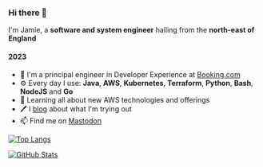 ### Hi there 👋

I'm Jamie, a **software and system engineer** hailing from the **north-east of England**

#### 2023

- 🏢 I'm a principal engineer in Developer Experience at [Booking.com](https://www.booking.com)
- ⚙️ Every day I use: **Java**, **AWS**, **Kubernetes**, **Terraform**, **Python**, **Bash**, **NodeJS** and **Go**
- 🌱 Learning all about new AWS technologies and offerings
- 🖊 I [blog](https://jamiehurst.co.uk) about what I'm trying out
- 📫 Find me on [Mastodon](https://mastodon.social/@jamiefdhurst)

[![Top Langs](https://github-readme-stats.vercel.app/api/top-langs/?username=jamiefdhurst&layout=compact&theme=dark)](https://github.com/jamiefdhurst)

[![GitHub Stats](https://github-readme-stats.vercel.app/api?username=jamiefdhurst&theme=dark&show_icons=true)](https://github.com/jamiefdhurst)
